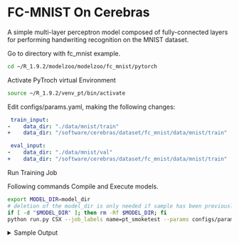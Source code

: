 # FC-MNIST On Cerebras

A simple multi-layer perceptron model composed of fully-connected layers for performing handwriting recognition on the MNIST dataset.


Go to directory with fc_mnist example. 
```bash
cd ~/R_1.9.2/modelzoo/modelzoo/fc_mnist/pytorch
```

Activate PyTroch virtual Environment 
```bash
source ~/R_1.9.2/venv_pt/bin/activate
```

Edit configs/params.yaml, making the following changes:
```yaml
 train_input:
-    data_dir: "./data/mnist/train"
+    data_dir: "/software/cerebras/dataset/fc_mnist/data/mnist/train"

 eval_input:
-    data_dir: "./data/mnist/val"
+    data_dir: "/software/cerebras/dataset/fc_mnist/data/mnist/train"
```

Run Training Job

Following commands Compile and Execute models. 
```bash
export MODEL_DIR=model_dir
# deletion of the model_dir is only needed if sample has been previously run
if [ -d "$MODEL_DIR" ]; then rm -Rf $MODEL_DIR; fi
python run.py CSX --job_labels name=pt_smoketest --params configs/params.yaml --num_csx=1 --mode train --model_dir $MODEL_DIR --mount_dirs /home/ /software --python_paths /home/$(whoami)/R_1.9.2/modelzoo --compile_dir /$(whoami) |& tee mytest.log
```
<details>
  <summary>Sample Output</summary>
  
  ```bash
    2023-05-15 16:05:54,510 INFO:   | Train Device=xla:0, Step=9950, Loss=2.30234, Rate=157300.30 samples/sec, GlobalRate=26805.42 samples/sec
    2023-05-15 16:05:54,571 INFO:   | Train Device=xla:0, Step=10000, Loss=2.29427, Rate=125599.14 samples/sec, GlobalRate=26905.42 samples/sec
    2023-05-15 16:05:54,572 INFO:   Saving checkpoint at global step 10000
    2023-05-15 16:05:59,734 INFO:   Saving step 10000 in dataloader checkpoint
    2023-05-15 16:06:00,117 INFO:   Saved checkpoint at global step: 10000
    2023-05-15 16:06:00,117 INFO:   Training Complete. Completed 1280000 sample(s) in 53.11996841430664 seconds.
    2023-05-15 16:06:04,356 INFO:   Monitoring returned
  ```
</details>